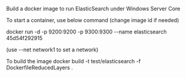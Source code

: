 Build a docker image to run ElasticSearch under Windows Server Core

To start a container, use below command (change image id if needed)

docker run -d -p 9200:9200 -p 9300:9300 --name elasticsearch 45d54f292915

(use --net network1 to set a network)

To build the image
docker build -t test/elasticsearch -f DockerfileReducedLayers .